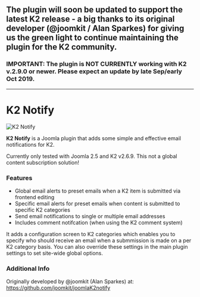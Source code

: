 ## The plugin will soon be updated to support the latest K2 release - a big thanks to its original developer (@joomkit / Alan Sparkes) for giving us the green light to continue maintaining the plugin for the K2 community.

### IMPORTANT: The plugin is NOT CURRENTLY working with K2 v.2.9.0 or newer. Please expect an update by late Sep/early Oct 2019.

---

# K2 Notify
![K2 Notify](https://getk2.org/media/k2/items/cache/ddc8a0dc5f8a941393fccd12b09a2db0_XS.jpg)

**K2 Notify** is a Joomla plugin that adds some simple and effective email notifications for K2.

Currently only tested with Joomla 2.5 and K2 v2.6.9. This not a global content subscription solution!

### Features
* Global email alerts to preset emails when a K2 item is submitted via frontend editing
* Specific email alerts for preset emails when content is submitted to specific K2 categories
* Send email notifications to single or multiple email addresses
* Includes comment notifcation (when using the K2 comment system)

It adds a configuration screen to K2 categories which enables you to specify who should receive an email when a submmission is made on a per K2 category basis. You can also override these settings in the main plugin settings to set site-wide global options. 

### Additional Info
Originally developed by @joomkit (Alan Sparkes) at: https://github.com/joomkit/joomlaK2notify
